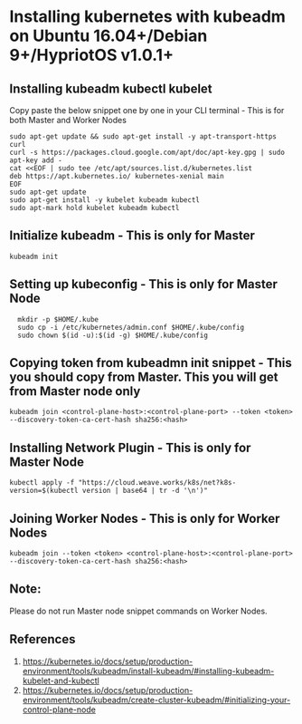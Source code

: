 # Installing kubernetes with kubeadm on Ubuntu 16.04+/Debian 9+/HypriotOS v1.0.1+

## Installing kubeadm kubectl kubelet

Copy paste the below snippet one by one in your CLI terminal - This is for both Master and Worker Nodes

```
sudo apt-get update && sudo apt-get install -y apt-transport-https curl
curl -s https://packages.cloud.google.com/apt/doc/apt-key.gpg | sudo apt-key add -
cat <<EOF | sudo tee /etc/apt/sources.list.d/kubernetes.list
deb https://apt.kubernetes.io/ kubernetes-xenial main
EOF
sudo apt-get update
sudo apt-get install -y kubelet kubeadm kubectl
sudo apt-mark hold kubelet kubeadm kubectl
```

## Initialize kubeadm - This is only for Master

```
kubeadm init
```

## Setting up kubeconfig - This is only for Master Node

```
  mkdir -p $HOME/.kube
  sudo cp -i /etc/kubernetes/admin.conf $HOME/.kube/config
  sudo chown $(id -u):$(id -g) $HOME/.kube/config
```


## Copying token from kubeadmn init snippet - This you should copy from Master. This you will get from Master node only

```
kubeadm join <control-plane-host>:<control-plane-port> --token <token> --discovery-token-ca-cert-hash sha256:<hash>
```


## Installing Network Plugin - This is only for Master Node

```
kubectl apply -f "https://cloud.weave.works/k8s/net?k8s-version=$(kubectl version | base64 | tr -d '\n')"
```


## Joining Worker Nodes - This is only for Worker Nodes

```
kubeadm join --token <token> <control-plane-host>:<control-plane-port> --discovery-token-ca-cert-hash sha256:<hash>
```

## Note:

Please do not run Master node snippet commands on Worker Nodes.

## References 
1. https://kubernetes.io/docs/setup/production-environment/tools/kubeadm/install-kubeadm/#installing-kubeadm-kubelet-and-kubectl
2. https://kubernetes.io/docs/setup/production-environment/tools/kubeadm/create-cluster-kubeadm/#initializing-your-control-plane-node
